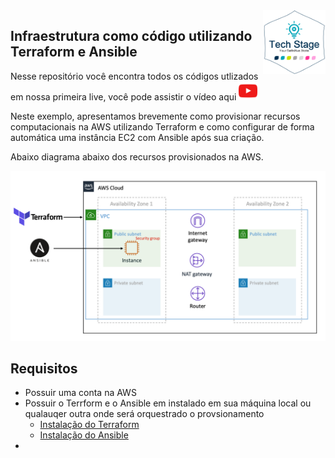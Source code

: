 <img src="img/techstage.png" width="100" align="right">

## Infraestrutura como código utilizando Terraform e Ansible

Nesse repositório você encontra todos os códigos utlizados em nossa primeira live, você pode assistir o vídeo aqui
[<img src="img/youtube.png" width="30">](https://www.youtube.com/watch?v=iLz_hA8YRDo)

Neste exemplo, apresentamos brevemente como provisionar recursos computacionais na AWS utilizando Terraform e como configurar de forma automática uma instância EC2 com Ansible após sua criação.

Abaixo diagrama abaixo dos recursos provisionados na AWS.

![IaC Workshop Architecture](img/diagram.png)

## Requisitos

- Possuir uma conta na AWS
- Possuir o Terrform e o Ansible em instalado em sua máquina local ou qualauqer outra onde será orquestrado o provsionamento
  - <a href="https://learn.hashicorp.com/terraform/getting-started/install.html" target="_blank">Instalação do Terraform</a>
  - <a href="https://docs.ansible.com/ansible/latest/installation_guide/intro_installation.html" target="_blank">Instalação do Ansible</a>
- 
